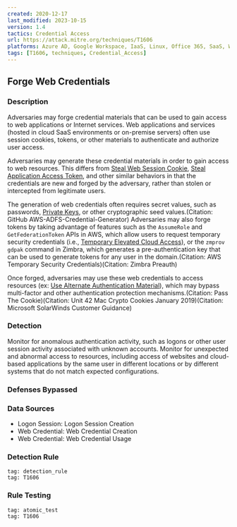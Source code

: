 ```yaml
---
created: 2020-12-17
last_modified: 2023-10-15
version: 1.4
tactics: Credential Access
url: https://attack.mitre.org/techniques/T1606
platforms: Azure AD, Google Workspace, IaaS, Linux, Office 365, SaaS, Windows, macOS
tags: [T1606, techniques, Credential_Access]
---
```


## Forge Web Credentials

### Description

Adversaries may forge credential materials that can be used to gain access to web applications or Internet services. Web applications and services (hosted in cloud SaaS environments or on-premise servers) often use session cookies, tokens, or other materials to authenticate and authorize user access.

Adversaries may generate these credential materials in order to gain access to web resources. This differs from [Steal Web Session Cookie](https://attack.mitre.org/techniques/T1539), [Steal Application Access Token](https://attack.mitre.org/techniques/T1528), and other similar behaviors in that the credentials are new and forged by the adversary, rather than stolen or intercepted from legitimate users.

The generation of web credentials often requires secret values, such as passwords, [Private Keys](https://attack.mitre.org/techniques/T1552/004), or other cryptographic seed values.(Citation: GitHub AWS-ADFS-Credential-Generator) Adversaries may also forge tokens by taking advantage of features such as the `AssumeRole` and `GetFederationToken` APIs in AWS, which allow users to request temporary security credentials (i.e., [Temporary Elevated Cloud Access](https://attack.mitre.org/techniques/T1548/005)), or the `zmprov gdpak` command in Zimbra, which generates a pre-authentication key that can be used to generate tokens for any user in the domain.(Citation: AWS Temporary Security Credentials)(Citation: Zimbra Preauth)

Once forged, adversaries may use these web credentials to access resources (ex: [Use Alternate Authentication Material](https://attack.mitre.org/techniques/T1550)), which may bypass multi-factor and other authentication protection mechanisms.(Citation: Pass The Cookie)(Citation: Unit 42 Mac Crypto Cookies January 2019)(Citation: Microsoft SolarWinds Customer Guidance)  

### Detection

Monitor for anomalous authentication activity, such as logons or other user session activity associated with unknown accounts. Monitor for unexpected and abnormal access to resources, including access of websites and cloud-based applications by the same user in different locations or by different systems that do not match expected configurations.

### Defenses Bypassed



### Data Sources

  - Logon Session: Logon Session Creation
  -  Web Credential: Web Credential Creation
  -  Web Credential: Web Credential Usage
### Detection Rule

```query
tag: detection_rule
tag: T1606
```

### Rule Testing

```query
tag: atomic_test
tag: T1606
```

